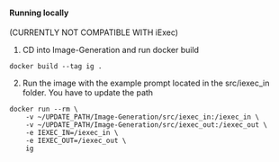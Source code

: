#### Running locally 

(CURRENTLY NOT COMPATIBLE WITH iExec)

1. CD into Image-Generation and run docker build
```console
docker build --tag ig .
```

2. Run the image with the example prompt located in the src/iexec_in folder. You have to update the path
```console
docker run --rm \
    -v ~/UPDATE_PATH/Image-Generation/src/iexec_in:/iexec_in \
    -v ~/UPDATE_PATH/Image-Generation/src/iexec_out:/iexec_out \
    -e IEXEC_IN=/iexec_in \
    -e IEXEC_OUT=/iexec_out \
    ig
```
